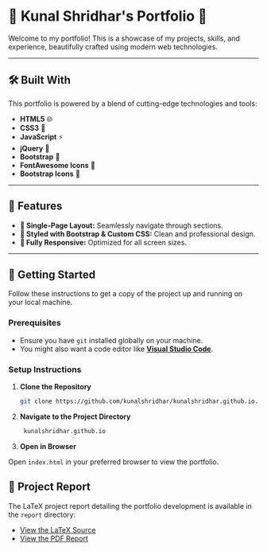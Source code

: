 # 🎨 **Kunal Shridhar's Portfolio** 🌟

Welcome to my portfolio! This is a showcase of my projects, skills, and experience, beautifully crafted using modern web technologies.



---

## 🛠 **Built With**

This portfolio is powered by a blend of cutting-edge technologies and tools:

- **HTML5** 🌐
- **CSS3** 🎨
- **JavaScript** ⚡
- **jQuery** 📜
- **Bootstrap** 💼
- **FontAwesome Icons** 🎉
- **Bootstrap Icons** 🚀

---

## 🌟 **Features**

- **🎯 Single-Page Layout:** Seamlessly navigate through sections.
- **💅 Styled with Bootstrap & Custom CSS:** Clean and professional design.
- **📱 Fully Responsive:** Optimized for all screen sizes.

---

## 🚀 **Getting Started**

Follow these instructions to get a copy of the project up and running on your local machine.

### **Prerequisites**

- Ensure you have `git` installed globally on your machine.
- You might also want a code editor like **[Visual Studio Code](https://code.visualstudio.com/)**.

### **Setup Instructions**

1. **Clone the Repository**

   ```bash
   git clone https://github.com/kunalshridhar/kunalshridhar.github.io.git

2. **Navigate to the Project Directory**

   ```bash
    kunalshridhar.github.io
3. **Open in Browser**

Open `index.html` in your preferred browser to view the portfolio.

## 📄 Project Report

The LaTeX project report detailing the portfolio development is available in the `report` directory:

- [View the LaTeX Source](report/portfolio-report.tex)
- [View the PDF Report](report/portfolio-report.pdf)
